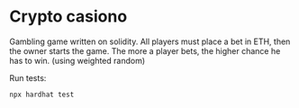 # Crypto casiono

Gambling game written on solidity. All players must place a bet in ETH, then the owner starts the game. The more a player bets, the higher chance he has to win. (using weighted random)

Run tests:

```shell
npx hardhat test
```
